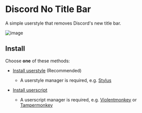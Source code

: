 # Discord No Title Bar

A simple userstyle that removes Discord's new title bar.

![image](https://github.com/user-attachments/assets/864101d4-43f7-48ea-a89f-c22e1f0dbcb4)

## Install

Choose **one** of these methods:

- [Install userstyle](https://github.com/Coxxs/discord-no-title-bar/raw/refs/heads/main/style.user.styl) (Recommended)
    - A userstyle manager is required, e.g. [Stylus](https://github.com/openstyles/stylus?tab=readme-ov-file#releases)

- [Install userscript](https://greasyfork.org/scripts/532904-discord-no-title-bar)
    - A userscript manager is required, e.g. [Violentmonkey](https://violentmonkey.github.io/) or [Tampermonkey](https://www.tampermonkey.net/)
